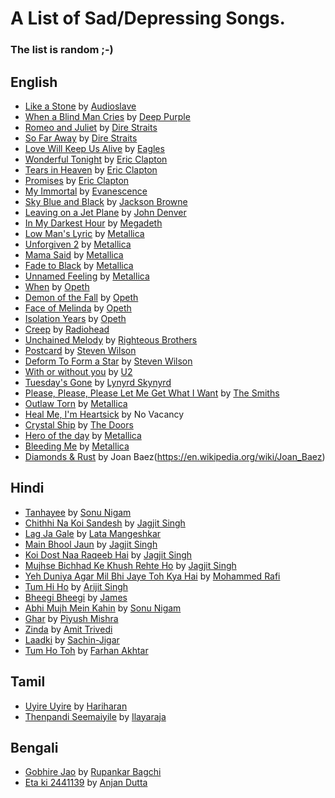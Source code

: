 # A List of Sad/Depressing Songs.
### The list is random ;-)

<!-- The list start from here -->
<!-- _PLACEHOLDER_ -->

## English

* [Like a Stone](https://www.youtube.com/watch?v=4zdoXgGnKdc) by [Audioslave](https://en.wikipedia.org/wiki/Audioslave)
* [When a Blind Man Cries](https://www.youtube.com/watch?v=9_Iq9CWuqMM) by [Deep Purple](http://en.wikipedia.org/wiki/Deep_Purple)
* [Romeo and Juliet](https://www.youtube.com/watch?v=mxfjSnMN88U) by [Dire Straits](http://en.wikipedia.org/wiki/Dire_Straits)
* [So Far Away](https://www.youtube.com/watch?v=2AA64eCt2zs) by [Dire Straits](http://en.wikipedia.org/wiki/Dire_Straits)
* [Love Will Keep Us Alive](https://www.youtube.com/watch?v=ljrB3M2IEqw) by [Eagles](http://en.wikipedia.org/wiki/Eagles_%28band%29)
* [Wonderful Tonight](https://www.youtube.com/watch?v=xl7Hd2r0LOs) by [Eric Clapton](http://en.wikipedia.org/wiki/Eric_Clapton)
* [Tears in Heaven](https://www.youtube.com/watch?v=JxPj3GAYYZ0) by [Eric Clapton](http://en.wikipedia.org/wiki/Eric_Clapton)
* [Promises](https://www.youtube.com/watch?v=IuZkUftTwKo) by [Eric Clapton](http://en.wikipedia.org/wiki/Eric_Clapton)
* [My Immortal](https://www.youtube.com/watch?v=5anLPw0Efmo) by [Evanescence](http://en.wikipedia.org/wiki/Evanescence)
* [Sky Blue and Black](https://www.youtube.com/watch?v=ZaT04YFgAIY) by [Jackson Browne](http://en.wikipedia.org/wiki/Jackson_Browne)
* [Leaving on a Jet Plane](https://www.youtube.com/watch?v=f4hsC0nRvZM) by [John Denver](http://en.wikipedia.org/wiki/John_Denver)
* [In My Darkest Hour](https://www.youtube.com/watch?v=S6LL5iA6y9o) by [Megadeth](http://en.wikipedia.org/wiki/Megadeth)
* [Low Man's Lyric](https://www.youtube.com/watch?v=k2Qq_tBhDsQ) by [Metallica](http://en.wikipedia.org/wiki/Metallica)
* [Unforgiven 2](https://www.youtube.com/watch?v=G-Bn_kD6QN4) by [Metallica](http://en.wikipedia.org/wiki/Metallica)
* [Mama Said](https://www.youtube.com/watch?v=4FKYsUEuvIo) by [Metallica](http://en.wikipedia.org/wiki/Metallica)
* [Fade to Black](https://www.youtube.com/watch?v=WEQnzs8wl6E) by [Metallica](http://en.wikipedia.org/wiki/Metallica)
* [Unnamed Feeling](https://www.youtube.com/watch?v=NTU6NLovI_Q) by [Metallica](http://en.wikipedia.org/wiki/Metallica)
* [When](https://www.youtube.com/watch?v=ZjkNe4UkYSs) by [Opeth](http://en.wikipedia.org/wiki/Opeth)
* [Demon of the Fall](https://www.youtube.com/watch?v=fT_waNzdKMg) by [Opeth](http://en.wikipedia.org/wiki/Opeth)
* [Face of Melinda](https://www.youtube.com/watch?v=WGg155CcGKE) by [Opeth](http://en.wikipedia.org/wiki/Opeth)
* [Isolation Years](https://www.youtube.com/watch?v=KDpyzdhUktg) by [Opeth](http://en.wikipedia.org/wiki/Opeth)
* [Creep](https://www.youtube.com/watch?v=XFkzRNyygfk) by [Radiohead](http://en.wikipedia.org/wiki/Radiohead)
* [Unchained Melody](https://www.youtube.com/watch?v=zrK5u5W8afc) by [Righteous Brothers](http://en.wikipedia.org/wiki/The_Righteous_Brothers)
* [Postcard](https://www.youtube.com/watch?v=hVng38pfXd4) by [Steven Wilson](http://en.wikipedia.org/wiki/Steven_Wilson)
* [Deform To Form a Star](https://www.youtube.com/watch?v=En9ibmBvPJI) by [Steven Wilson](http://en.wikipedia.org/wiki/Steven_Wilson)
* [With or without you](https://www.youtube.com/watch?v=EzeDqRhM09w) by [U2](http://en.wikipedia.org/wiki/U2)
* [Tuesday's Gone](https://www.youtube.com/watch?v=iFNbTdLfBwQ) by [Lynyrd Skynyrd](http://en.wikipedia.org/wiki/Lynyrd_Skynyrd)
* [Please, Please, Please Let Me Get What I Want](https://www.youtube.com/watch?v=H1uJiVeGwMQ) by [The Smiths](https://en.wikipedia.org/wiki/The_Smiths)
* [Outlaw Torn](https://www.youtube.com/watch?v=yIkSOx6kkMY) by [Metallica](http://en.wikipedia.org/wiki/Metallica)
* [Heal Me, I'm Heartsick](https://www.youtube.com/watch?v=MK3p-zjHszg) by No Vacancy
* [Crystal Ship](https://www.youtube.com/watch?v=LLkGsfOfgUw) by [The Doors](https://en.wikipedia.org/wiki/The_Doors)
* [Hero of the day](https://www.youtube.com/watch?v=XkfO8c8MlKU) by [Metallica](http://en.wikipedia.org/wiki/Metallica)
* [Bleeding Me](https://www.youtube.com/watch?v=ftV_XepIwpo) by [Metallica](http://en.wikipedia.org/wiki/Metallica)
* [Diamonds & Rust](https://www.youtube.com/watch?v=dcaZi_G3xVs) by Joan Baez(https://en.wikipedia.org/wiki/Joan_Baez)

## Hindi

* [Tanhayee](https://www.youtube.com/watch?v=ZkwaiIGoyT4) by [Sonu Nigam](http://en.wikipedia.org/wiki/Sonu_Nigam)
* [Chithhi Na Koi Sandesh](https://www.youtube.com/watch?v=f90CT615SWA) by [Jagjit Singh](http://en.wikipedia.org/wiki/Jagjit_Singh)
* [Lag Ja Gale](https://www.youtube.com/watch?v=TFr6G5zveS8) by [Lata Mangeshkar](http://en.wikipedia.org/wiki/Lata_Mangeshkar)
* [Main Bhool Jaun](https://www.youtube.com/watch?v=GV9GZhLtjX8) by [Jagjit Singh](http://en.wikipedia.org/wiki/Jagjit_Singh)
* [Koi Dost Naa Raqeeb Hai](https://www.youtube.com/watch?v=Dl88aEa59-A) by [Jagjit Singh](http://en.wikipedia.org/wiki/Jagjit_Singh)
* [Mujhse Bichhad Ke Khush Rehte Ho](https://www.youtube.com/watch?v=cjAetsaKBHE) by [Jagjit Singh](http://en.wikipedia.org/wiki/Jagjit_Singh)
* [Yeh Duniya Agar Mil Bhi Jaye Toh Kya Hai](https://www.youtube.com/watch?v=t8f7bukIUWU) by [Mohammed Rafi](http://en.wikipedia.org/wiki/Mohammed_Rafi)
* [Tum Hi Ho](https://www.youtube.com/watch?v=Umqb9KENgmk) by [Arijit Singh](https://en.wikipedia.org/wiki/Arijit_Singh)
* [Bheegi Bheegi](https://www.youtube.com/watch?v=aSNLwPPyrgo) by [James](https://en.wikipedia.org/wiki/James_(musician))
* [Abhi Mujh Mein Kahin](https://www.youtube.com/watch?v=vjbj51SRgys) by [Sonu Nigam](http://en.wikipedia.org/wiki/Sonu_Nigam)
* [Ghar](https://www.youtube.com/watch?v=bfk6AzvyX4k) by [Piyush Mishra](https://en.wikipedia.org/wiki/Piyush_Mishra)
* [Zinda](https://www.youtube.com/watch?v=cgHLvt0rxmM) by [Amit Trivedi](https://en.wikipedia.org/wiki/Amit_Trivedi)
* [Laadki](https://www.youtube.com/watch?v=5U9uP6riAZM) by [Sachin-Jigar](https://en.wikipedia.org/wiki/Sachin%E2%80%93Jigar)
* [Tum Ho Toh](https://www.youtube.com/watch?v=I3rQkFFqCiI) by [Farhan Akhtar](https://en.wikipedia.org/wiki/Farhan_Akhtar)


## Tamil

* [Uyire Uyire](https://www.youtube.com/watch?v=OyVCEXIA9Wg) by [Hariharan](https://en.wikipedia.org/wiki/Hariharan_(singer))
* [Thenpandi Seemaiyile](https://www.youtube.com/watch?v=k37HXtgaj5s) by [Ilayaraja](https://en.wikipedia.org/wiki/Ilaiyaraaja)

## Bengali

* [Gobhire Jao](https://www.youtube.com/watch?v=wHL8LDDcYsE) by [Rupankar Bagchi](https://en.wikipedia.org/wiki/Rupankar_Bagchi)
* [Eta ki 2441139](https://www.youtube.com/watch?v=WYSq5VdWCgU) by [Anjan Dutta](https://en.wikipedia.org/wiki/Anjan_Dutt)
